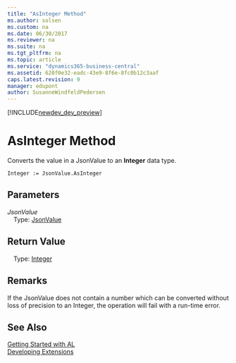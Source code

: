 ```yaml
---
title: "AsInteger Method"
ms.author: solsen
ms.custom: na
ms.date: 06/30/2017
ms.reviewer: na
ms.suite: na
ms.tgt_pltfrm: na
ms.topic: article
ms.service: "dynamics365-business-central"
ms.assetid: 620f0e32-eadc-43e9-8f6e-8fc0b12c3aaf
caps.latest.revision: 9
manager: edupont
author: SusanneWindfeldPedersen
---
```


[!INCLUDE[newdev_dev_preview](../includes/newdev_dev_preview.md)]

# AsInteger Method

Converts the value in a JsonValue to an **Integer** data type.

```
Integer := JsonValue.AsInteger
```

## Parameters
*JsonValue*  
&emsp;Type: [JsonValue](jsonvalue-class.md)

## Return Value
&emsp;Type: [Integer](../datatypes/devenv-integer-data-type.md)

## Remarks
If the JsonValue does not contain a number which can be converted without loss of precision to an Integer, the operation will fail with a run-time error.

## See Also
[Getting Started with AL](../devenv-get-started.md)  
[Developing Extensions](../devenv-dev-overview.md)

